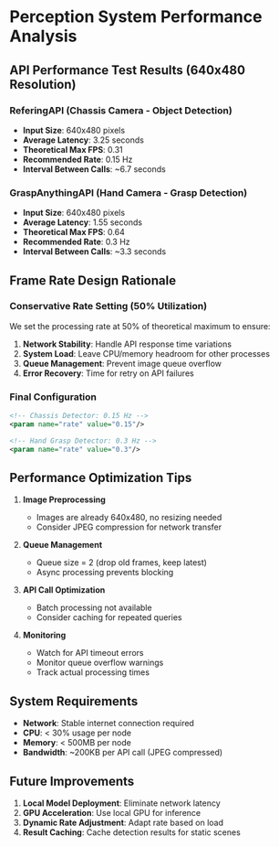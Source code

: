 # Perception System Performance Analysis

## API Performance Test Results (640x480 Resolution)

### ReferingAPI (Chassis Camera - Object Detection)
- **Input Size**: 640x480 pixels
- **Average Latency**: 3.25 seconds
- **Theoretical Max FPS**: 0.31
- **Recommended Rate**: 0.15 Hz
- **Interval Between Calls**: ~6.7 seconds

### GraspAnythingAPI (Hand Camera - Grasp Detection)  
- **Input Size**: 640x480 pixels
- **Average Latency**: 1.55 seconds
- **Theoretical Max FPS**: 0.64
- **Recommended Rate**: 0.3 Hz
- **Interval Between Calls**: ~3.3 seconds

## Frame Rate Design Rationale

### Conservative Rate Setting (50% Utilization)
We set the processing rate at 50% of theoretical maximum to ensure:
1. **Network Stability**: Handle API response time variations
2. **System Load**: Leave CPU/memory headroom for other processes
3. **Queue Management**: Prevent image queue overflow
4. **Error Recovery**: Time for retry on API failures

### Final Configuration
```xml
<!-- Chassis Detector: 0.15 Hz -->
<param name="rate" value="0.15"/>

<!-- Hand Grasp Detector: 0.3 Hz -->
<param name="rate" value="0.3"/>
```

## Performance Optimization Tips

1. **Image Preprocessing**
   - Images are already 640x480, no resizing needed
   - Consider JPEG compression for network transfer

2. **Queue Management**
   - Queue size = 2 (drop old frames, keep latest)
   - Async processing prevents blocking

3. **API Call Optimization**
   - Batch processing not available
   - Consider caching for repeated queries

4. **Monitoring**
   - Watch for API timeout errors
   - Monitor queue overflow warnings
   - Track actual processing times

## System Requirements

- **Network**: Stable internet connection required
- **CPU**: < 30% usage per node
- **Memory**: < 500MB per node
- **Bandwidth**: ~200KB per API call (JPEG compressed)

## Future Improvements

1. **Local Model Deployment**: Eliminate network latency
2. **GPU Acceleration**: Use local GPU for inference
3. **Dynamic Rate Adjustment**: Adapt rate based on load
4. **Result Caching**: Cache detection results for static scenes
